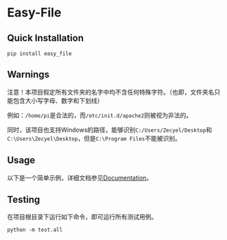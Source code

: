 # Easy-File

## Quick Installation

```
pip install easy_file
```

## Warnings

注意！本项目假定所有文件夹的名字中均不含任何特殊字符。（也即，文件夹名只能包含大小写字母、数字和下划线）

例如：`/home/pi`是合法的，而`/etc/init.d/apache2`则被视为非法的。

同时，该项目也支持Windows的路径，能够识别`C:/Users/Zecyel/Desktop`和`C:\Users\Zecyel\Desktop`，但是`C:\Program Files`不能被识别。

## Usage

以下是一个简单示例，详细文档参见[Documentation](./doc/index.md)。



## Testing

在项目根目录下运行如下命令，即可运行所有测试用例。

```
python -m test.all
```
